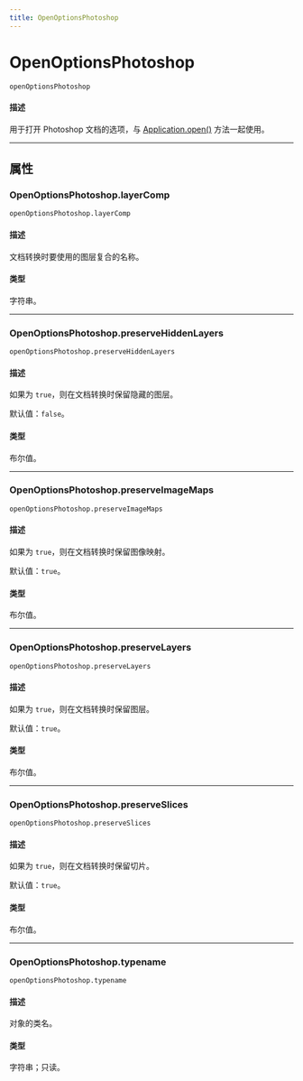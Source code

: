 ```yaml
---
title: OpenOptionsPhotoshop
---
```

# OpenOptionsPhotoshop

`openOptionsPhotoshop`

#### 描述

用于打开 Photoshop 文档的选项，与 [Application.open()](../Application#applicationopen) 方法一起使用。

---

## 属性

### OpenOptionsPhotoshop.layerComp

`openOptionsPhotoshop.layerComp`

#### 描述

文档转换时要使用的图层复合的名称。

#### 类型

字符串。

---

### OpenOptionsPhotoshop.preserveHiddenLayers

`openOptionsPhotoshop.preserveHiddenLayers`

#### 描述

如果为 `true`，则在文档转换时保留隐藏的图层。

默认值：`false`。

#### 类型

布尔值。

---

### OpenOptionsPhotoshop.preserveImageMaps

`openOptionsPhotoshop.preserveImageMaps`

#### 描述

如果为 `true`，则在文档转换时保留图像映射。

默认值：`true`。

#### 类型

布尔值。

---

### OpenOptionsPhotoshop.preserveLayers

`openOptionsPhotoshop.preserveLayers`

#### 描述

如果为 `true`，则在文档转换时保留图层。

默认值：`true`。

#### 类型

布尔值。

---

### OpenOptionsPhotoshop.preserveSlices

`openOptionsPhotoshop.preserveSlices`

#### 描述

如果为 `true`，则在文档转换时保留切片。

默认值：`true`。

#### 类型

布尔值。

---

### OpenOptionsPhotoshop.typename

`openOptionsPhotoshop.typename`

#### 描述

对象的类名。

#### 类型

字符串；只读。
